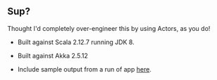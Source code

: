 ## Sup?

Thought I'd completely over-engineer this by using Actors, as you do!

- Built against Scala 2.12.7 running JDK 8.

- Built against Akka 2.5.12

- Include sample output from a run of app [here](./twits-2019-07-12T17:14:51.296+01:00.json).
